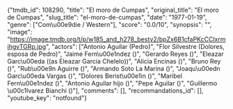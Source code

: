 {"tmdb_id": 108290, "title": "El moro de Cumpas", "original_title": "El moro de Cumpas", "slug_title": "el-moro-de-cumpas", "date": "1977-01-19", "genre": ["Com\u00e9die / Western"], "score": "0.0/10", "synopsis": "", "image": "https://image.tmdb.org/t/p/w185_and_h278_bestv2/bpZx6B1cfaPKcCClxrmihgvTGRp.jpg", "actors": ["Antonio Aguilar (Pedro)", "Flor Silvestre (Dolores, esposa de Pedro)", "Jaime Fern\u00e1ndez ()", "Gerardo Reyes ()", "Eleazar Garc\u00eda ((as Eleazar Garcia Chelelo))", "Alicia Encinas ()", "Bruno Rey ()", "Rub\u00e9n Aguirre ()", "Armando Soto La Marina ()", "Joaqu\u00edn Garc\u00eda Vargas ()", "Dolores Berist\u00e1in ()", "Maribel Fern\u00e1ndez ()", "Antonio Aguilar hijo ()", "Pepe Aguilar ()", "Guillermo \u00c1lvarez Bianchi ()"], "comments": [], "recommandations_id": [], "youtube_key": "notfound"}